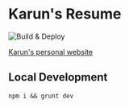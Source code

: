 # Karun's Resume

![Build & Deploy](https://github.com/javatarz/karun.me/workflows/Build%20&%20Deploy/badge.svg)

[Karun's personal website](https://karun.me)

## Local Development
`npm i && grunt dev`